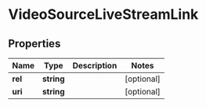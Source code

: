 
# VideoSourceLiveStreamLink

## Properties

Name | Type | Description | Notes
------------ | ------------- | ------------- | -------------
**rel** | **string** |  |  [optional]
**uri** | **string** |  |  [optional]


